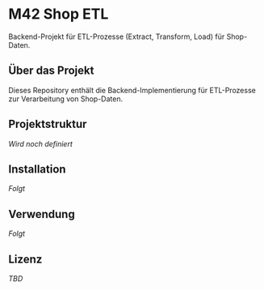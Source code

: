 # M42 Shop ETL

Backend-Projekt für ETL-Prozesse (Extract, Transform, Load) für Shop-Daten.

## Über das Projekt

Dieses Repository enthält die Backend-Implementierung für ETL-Prozesse zur Verarbeitung von Shop-Daten.

## Projektstruktur

*Wird noch definiert*

## Installation

*Folgt*

## Verwendung

*Folgt*

## Lizenz

*TBD*